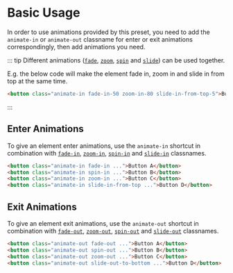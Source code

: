 # Basic Usage

In order to use animations provided by this preset, you need to add the `animate-in` or `animate-out` classname for enter or exit animations correspondingly, then add animations you need.

::: tip
Different animations ([`fade`](./fade), [`zoom`](./zoom), [`spin`](./spin) and [`slide`](./slide)) can be used together.

E.g. the below code will make the element fade in, zoom in and slide in from top at the same time.

```html
<button class="animate-in fade-in-50 zoom-in-80 slide-in-from-top-5">Button A</button>
```
:::

## Enter Animations

To give an element enter animations, use the `animate-in` shortcut in combination with [`fade-in`](./fade#fade-in), [`zoom-in`](./zoom#zoom-in), [`spin-in`](./spin#spin-in) and [`slide-in`](./slide#slide-in) classnames.

```html
<button class="animate-in fade-in ...">Button A</button>
<button class="animate-in spin-in ...">Button B</button>
<button class="animate-in zoom-in ...">Button C</button>
<button class="animate-in slide-in-from-top ...">Button D</button>
```

## Exit Animations

To give an element exit animations, use the `animate-out` shortcut in combination with [`fade-out`](./fade#fade-out), [`zoom-out`](./zoom#zoom-out), [`spin-out`](./spin#spin-out) and [`slide-out`](./slide#slide-out) classnames.

```html
<button class="animate-out fade-out ...">Button A</button>
<button class="animate-out spin-out ...">Button B</button>
<button class="animate-out zoom-out ...">Button C</button>
<button class="animate-out slide-out-to-bottom ...">Button D</button>
```
